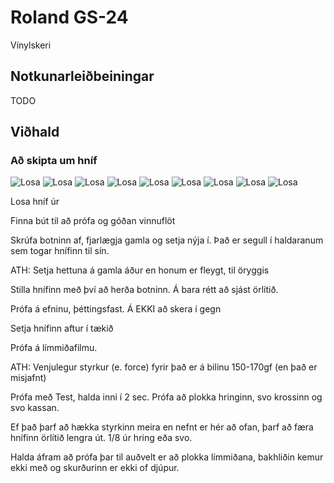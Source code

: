 # Roland GS-24

Vínylskeri

## Notkunarleiðbeiningar

TODO

## Viðhald

### Að skipta um hníf

![Losa](../docs/images/roland-gs24/gs24-00.jpg)
![Losa](../docs/images/roland-gs24/gs24-01.jpg)
![Losa](../docs/images/roland-gs24/gs24-02.jpg)
![Losa](../docs/images/roland-gs24/gs24-03.jpg)
![Losa](../docs/images/roland-gs24/gs24-04.jpg)
![Losa](../docs/images/roland-gs24/gs24-05.jpg)
![Losa](../docs/images/roland-gs24/gs24-06.jpg)
![Losa](../docs/images/roland-gs24/gs24-07.jpg)
![Losa](../docs/images/roland-gs24/gs24-09.jpg)

Losa hníf úr

Finna bút til að prófa og góðan vinnuflöt

Skrúfa botninn af, fjarlægja gamla og setja nýja í. Það er segull í haldaranum sem togar hnífinn til sín. 

ATH: Setja hettuna á gamla áður en honum er fleygt, til öryggis

Stilla hnífinn með því að herða botninn. Á bara rétt að sjást örlítið. 

Prófa á efninu, þéttingsfast. Á EKKI að skera í gegn

Setja hnífinn aftur í tækið

Prófa á límmiðafilmu. 

ATH: Venjulegur styrkur (e. force) fyrir það er á bilinu 150-170gf (en það er misjafnt)

Prófa með Test, halda inni í 2 sec. Prófa að plokka hringinn, svo krossinn og svo kassan. 

Ef það þarf að hækka styrkinn meira en nefnt er hér að ofan, þarf að færa hnífinn örlítið lengra út. 1/8 úr hring eða svo. 

Halda áfram að prófa þar til auðvelt er að plokka límmiðana, bakhliðin kemur ekki með og skurðurinn er ekki of djúpur. 

